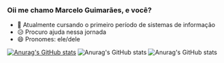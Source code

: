 ### Oii me chamo Marcelo Guimarães, e você?




- 🌱 Atualmente cursando o primeiro período de sistemas de informação
- 😥 Procuro ajuda nessa jornada
- 😄 Pronomes: ele/dele

[![Anurag's GitHub stats](https://github-readme-stats.vercel.app/apiaryus1=anuraghazra)](https://github.com/anuraghazra/github-readme-stats)
![Anurag's GitHub stats](https://github-readme-stats.vercel.app/apiaryus1=anuraghazra&show_icons=true)
![Anurag's GitHub stats](https://github-readme-stats.vercel.app/apiaryus1=anuraghazra&show_icons=true&theme=dark)
